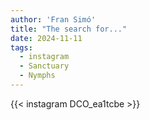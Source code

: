 ```yaml
---
author: 'Fran Simó'
title: "The search for..."
date: 2024-11-11
tags:
  - instagram
  - Sanctuary
  - Nymphs
---
```


{{< instagram DCO_ea1tcbe >}}


